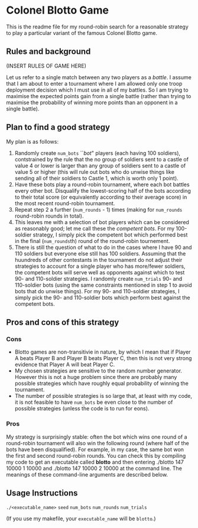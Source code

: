 # Colonel Blotto Game

This is the readme file for my round-robin search for a reasonable strategy 
to play a particular variant of the famous Colonel Blotto game.

## Rules and background

(INSERT RULES OF GAME HERE)

Let us refer to a single match between any two players as a *battle*. 
I assume that I am about to enter a tournament where I am allowed only one troop
deployment decision which I must use in all of my battles. So I am trying to maximise the expected points gain from a single battle  (rather than trying to maximise the probability of winning more points than an opponent 
in a single battle).

## Plan to find a good strategy

My plan is as follows:

1. Randomly create `num_bots` ``*bot*" players (each having 100 soldiers), contstrained by the rule that the no group of soldiers sent to a castle of value 4 or lower is larger than any group of soldiers sent to a castle of value 5 or higher (this will rule out bots who do unwise things like sending all of their soldiers to Castle 1, which is worth only 1 point).
1. Have these bots play a round-robin tournament, where each bot battles every other bot. Disqualify the lowest-scoring half of the bots according to their total score (or equivalently according to their average score) in the most recent round-robin tournament.
1. Repeat step 2 a further (`num_rounds` - 1) times (making for `num_rounds` round-robin rounds in total). 
1. This leaves me with a selection of bot players which can be considered as reasonably good; let me call these the *competent bots*. For my 100-soldier strategy, I simply pick the competent bot which performed best in the final (`num_rounds`th) round of the round-robin tournement.
1. There is still the question of what to do in the cases where I have 90 and 110 soldiers but everyone else still has 100 soldiers. 
Assuming that the huundreds of other contestants in the tournament do not adjust their strategies to account for a single player who has more/fewer soldiers, the competent bots will serve well as opponents against which to test 90- and 110-soldier strategies.
I randomly create `num_trials` 90- and 110-soldier bots (using the same constraints mentioned in step 1 to avoid bots that do unwise things). For my 90- and 110-soldier strategies, I simply pick the 90- and 110-soldier bots which perform best against the competent bots. 

## Pros and cons of this strategy

### Cons
* Blotto games are non-transitivie in nature, by which I mean that if Player A beats Player B and Player B beats Player C, then this is not very strong evidence that Player A will beat Player C. 
* My chosen strategies are sensitive to the random number generator. However this is not a huge problem since there are probably many possible strategies which have roughly equal probability of winning the tournament. 
* The number of possible strategies is so large that, at least with my code, it is not feasible to have `num_bots` be even close to the number of possible strategies (unless the code is to run for eons). 
 
### Pros
My strategy is surprisingly stable: often the bot which wins one round of a round-robin tournament will also win the following round (where half of the bots have been disqualified). For example, in my case, the same bot won the first and second round-robin rounds. You can check this by compiling my code to get an executable called **blotto** and then entering
./blotto 147 10000 1 10000
and 
./blotto 147 10000 2 10000
at the command line. The meanings of these command-line arguments are described below. 

## Usage Instructions

`./<executable_name>` `seed` `num_bots` `num_rounds` `num_trials`

(If you use my makefile, your `executable_name` will be `blotto`.)